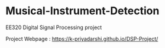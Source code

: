 # Musical-Instrument-Detection
EE320 Digital Signal Processing project

Project Webpage : https://k-priyadarshi.github.io/DSP-Project/
